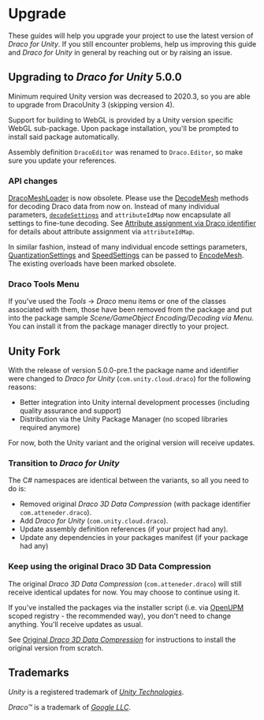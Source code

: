 # Upgrade

These guides will help you upgrade your project to use the latest version of *Draco for Unity*. If you still encounter problems, help us improving this guide and *Draco for Unity* in general by reaching out or by raising an issue.

## Upgrading to *Draco for Unity* 5.0.0

Minimum required Unity version was decreased to 2020.3, so you are able to upgrade from DracoUnity 3 (skipping version 4).

Support for building to WebGL is provided by a Unity version specific WebGL sub-package. Upon package installation, you'll be prompted to install said package automatically.

Assembly definition `DracoEditor` was renamed to `Draco.Editor`, so make sure you update your references.

### API changes

[DracoMeshLoader](xref:Draco.DracoMeshLoader) is now obsolete. Please use the [DecodeMesh](xref:Draco.DracoDecoder.DecodeMesh*) methods for decoding Draco data from now on. Instead of many individual parameters, [`decodeSettings`](xref:Draco.DecodeSettings) and `attributeIdMap` now encapsulate all settings to fine-tune decoding. See [Attribute assignment via Draco identifier](use-case-decoding.md#attribute-assignment-via-draco-identifier) for details about attribute assignment via `attributeIdMap`.

In similar fashion, instead of many individual encode settings parameters, [QuantizationSettings](xref:Draco.Encode.QuantizationSettings) and [SpeedSettings](xref:Draco.Encode.SpeedSettings) can be passed to [EncodeMesh](xref:Draco.Encode.DracoEncoder.EncodeMesh*). The existing overloads have been marked obsolete.

### Draco Tools Menu

If you've used the *Tools* -> *Draco* menu items or one of the classes associated with them, those have been removed from the package and put into the package sample *Scene/GameObject Encoding/Decoding via Menu*. You can install it from the package manager directly to your project.

## Unity Fork

With the release of version 5.0.0-pre.1 the package name and identifier were changed to *Draco for Unity* (`com.unity.cloud.draco`) for the following reasons:

- Better integration into Unity internal development processes (including quality assurance and support)
- Distribution via the Unity Package Manager (no scoped libraries required anymore)

For now, both the Unity variant and the original version will receive updates.

### Transition to *Draco for Unity*

The C# namespaces are identical between the variants, so all you need to do is:

- Removed original *Draco 3D Data Compression* (with package identifier `com.atteneder.draco`).
- Add *Draco for Unity* (`com.unity.cloud.draco`).
- Update assembly definition references (if your project had any).
- Update any dependencies in your packages manifest (if your package had any)

### Keep using the original Draco 3D Data Compression

The original *Draco 3D Data Compression* (`com.atteneder.draco`) will still receive identical updates for now. You may choose to continue using it.

If you've installed the packages via the installer script (i.e. via [OpenUPM][OpenUPM] scoped registry - the recommended way), you don't need to change anything. You'll receive updates as usual.

See [Original *Draco 3D Data Compression*](./original.md) for instructions to install the original version from scratch.

## Trademarks

*Unity* is a registered trademark of [*Unity Technologies*][unity].

*Draco&trade;* is a trademark of [*Google LLC*][GoogleLLC].

[GoogleLLC]: https://about.google/
[OpenUPM]: https://openupm.com/
[unity]: https://unity.com
